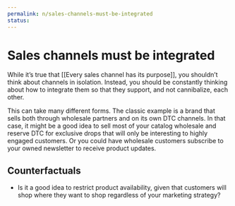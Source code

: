 ```yaml
---
permalink: n/sales-channels-must-be-integrated
status: 
---
```

# Sales channels must be integrated

While it’s true that [[Every sales channel has its purpose]], you shouldn’t think about channels in isolation. Instead, you should be constantly thinking about how to integrate them so that they support, and not cannibalize, each other.

This can take many different forms. The classic example is a brand that sells both through wholesale partners and on its own DTC channels. In that case, it might be a good idea to sell most of your catalog wholesale and reserve DTC for exclusive drops that will only be interesting to highly engaged customers. Or you could have wholesale customers subscribe to your owned newsletter to receive product updates.

## Counterfactuals

- Is it a good idea to restrict product availability, given that customers will shop where they want to shop regardless of your marketing strategy?
